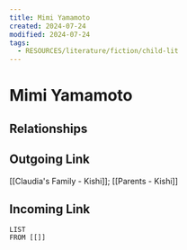 ```yaml
---
title: Mimi Yamamoto
created: 2024-07-24
modified: 2024-07-24
tags:
  - RESOURCES/literature/fiction/child-lit
---
```

# Mimi Yamamoto
## Relationships

## Outgoing Link
[[Claudia's Family - Kishi]]; [[Parents - Kishi]]
## Incoming Link
```dataview
LIST
FROM [[]]
```
